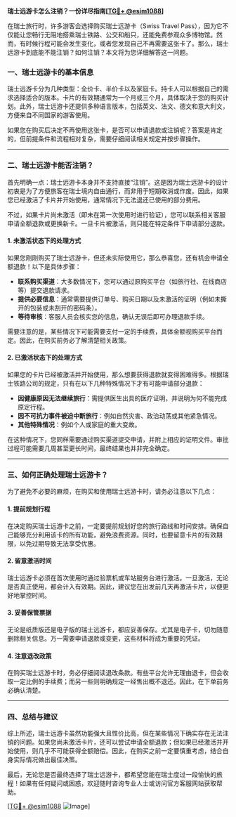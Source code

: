 **瑞士远游卡怎么注销？一份详尽指南[[TG💪+ @esim1088](https://t.me/s/esim1088)]**

在瑞士旅行时，许多游客会选择购买瑞士远游卡（Swiss Travel Pass），因为它不仅能让您畅行无阻地搭乘瑞士铁路、公交和船只，还能免费参观众多博物馆。然而，有时候行程可能会发生变化，或者您发现自己不再需要这张卡了。那么，瑞士远游卡到底能不能注销？如何注销？本文将为您详细解答这一问题。

### 一、瑞士远游卡的基本信息

瑞士远游卡分为几种类型：全价卡、半价卡以及家庭卡。持卡人可以根据自己的需求选择适合的版本。卡片的有效期通常为一个月或三个月，具体取决于您的购买计划。此外，瑞士远游卡还提供多种语言版本，包括英文、法文、德文和意大利文，方便来自不同国家的游客使用。

如果您在购买后决定不再使用这张卡，是否可以申请退款或注销呢？答案是肯定的，但前提条件和流程相对复杂，需要仔细阅读相关规定并按步骤操作。

---

### 二、瑞士远游卡能否注销？

首先明确一点：瑞士远游卡本身并不支持直接“注销”。这是因为瑞士远游卡的设计初衷是为了方便旅客在瑞士境内自由通行，而非用于短期取消或作废。因此，如果您已经激活了卡片并开始使用，通常情况下无法退还已使用的部分费用。

不过，如果卡片尚未激活（即未在第一次使用时进行验证），您可以联系相关客服申请全额退款或更换新卡。一旦卡片被激活，则只能在特定条件下申请部分退款。

#### 1. 未激活状态下的处理方式

如果您刚刚购买了瑞士远游卡，但还未实际使用它，那么恭喜您，还有机会申请全额退款！以下是具体步骤：

- **联系购买渠道**：大多数情况下，您可以通过原购买平台（如旅行社、在线商店等）提交退款请求。
- **提供必要信息**：通常需要提供订单号、购买日期以及未激活的证明（例如未撕开的包装或未刮开的密码条）。
- **等待审核**：客服人员会核实您的信息，确认无误后即可办理退款手续。

需要注意的是，某些情况下可能需要支付一定的手续费，具体金额视购买平台而定。因此，在购买前务必了解清楚相关政策。

#### 2. 已激活状态下的处理方式

如果您的卡片已经被激活并开始使用，那么想要获得退款就变得困难得多。根据瑞士铁路公司的规定，只有在以下几种特殊情况下才有可能申请部分退款：

- **因健康原因无法继续旅行**：需提供医生出具的医疗证明，并说明为何不能完成原定行程。
- **因不可抗力事件被迫中断旅行**：例如自然灾害、政治动荡或其他紧急情况。
- **其他特殊情况**：例如个人或家庭的重大变故。

在这种情况下，您同样需要通过购买渠道提交申请，并附上相应的证明文件。审批过程可能需要几周甚至更长时间，最终结果也并非完全确定。

---

### 三、如何正确处理瑞士远游卡？

为了避免不必要的麻烦，在购买和使用瑞士远游卡时，请务必注意以下几点：

#### 1. 提前规划行程

在决定购买瑞士远游卡之前，一定要提前规划好您的旅行路线和时间安排。确保自己能够充分利用该卡的所有功能，避免浪费资源。同时，也要留意卡片的有效期限，以免过期导致无法享受优惠。

#### 2. 留意激活时间

瑞士远游卡必须在首次使用时通过验票机或车站服务台进行激活。一旦激活，无论是否真正使用，都会计入有效期。因此，建议您在出发前几天再激活卡片，以便更好地掌控时间。

#### 3. 妥善保管票据

无论是纸质版还是电子版的瑞士远游卡，都应妥善保存。尤其是电子卡，切勿随意删除相关信息。万一需要申请退款或变更，这些材料将成为重要的凭证。

#### 4. 注意退改政策

在购买瑞士远游卡时，务必仔细阅读退改条款。有些平台允许无理由退卡，但会收取一定比例的手续费；而另一些则明确规定一经售出概不退还。因此，在下单前务必确认清楚。

---

### 四、总结与建议

综上所述，瑞士远游卡虽然功能强大且性价比高，但在某些情况下确实存在无法注销的问题。如果您尚未激活卡片，还可以尝试申请全额退款；但如果已经激活并开始使用，则几乎不可能获得全额赔偿。因此，在购买之前一定要慎重考虑，结合自身实际情况做出最佳决策。

最后，无论您是否最终选择了瑞士远游卡，都希望您能在瑞士度过一段愉快的旅程！如果有任何疑问或困惑，欢迎随时咨询专业人士或访问官方客服网站获取帮助。

[[TG💪+ @esim1088](https://t.me/s/esim1088) ![Image](https://i.postimg.cc/4NQfJmqS/Snipaste-2025-05-13-00-14-12.png)]